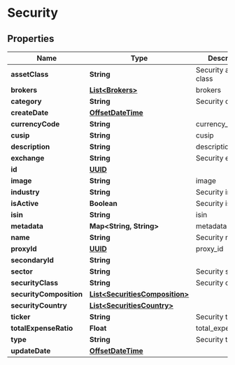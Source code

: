 
# Security

## Properties
Name | Type | Description | Notes
------------ | ------------- | ------------- | -------------
**assetClass** | **String** | Security asset class |  [optional]
**brokers** | [**List&lt;Brokers&gt;**](Brokers.md) | brokers |  [optional]
**category** | **String** | Security category |  [optional]
**createDate** | [**OffsetDateTime**](OffsetDateTime.md) |  |  [optional]
**currencyCode** | **String** | currency_code |  [optional]
**cusip** | **String** | cusip |  [optional]
**description** | **String** | description |  [optional]
**exchange** | **String** | Security exchange |  [optional]
**id** | [**UUID**](UUID.md) |  |  [optional]
**image** | **String** | image |  [optional]
**industry** | **String** | Security industry |  [optional]
**isActive** | **Boolean** | Security is active |  [optional]
**isin** | **String** | isin |  [optional]
**metadata** | **Map&lt;String, String&gt;** | metadata |  [optional]
**name** | **String** | Security name | 
**proxyId** | [**UUID**](UUID.md) | proxy_id |  [optional]
**secondaryId** | **String** |  |  [optional]
**sector** | **String** | Security sector |  [optional]
**securityClass** | **String** | Security class |  [optional]
**securityComposition** | [**List&lt;SecuritiesComposition&gt;**](SecuritiesComposition.md) |  |  [optional]
**securityCountry** | [**List&lt;SecuritiesCountry&gt;**](SecuritiesCountry.md) |  |  [optional]
**ticker** | **String** | Security ticker | 
**totalExpenseRatio** | **Float** | total_expense_ratio |  [optional]
**type** | **String** | Security type |  [optional]
**updateDate** | [**OffsetDateTime**](OffsetDateTime.md) |  |  [optional]



